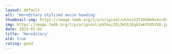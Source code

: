 ```yaml
---
layout: default
alt: 'Hereditary stylized movie heading'
thumbnail-img: https://image.tmdb.org/t/p/original/xhSvs5ZY2HSNb0v4zrKGwTyUfkv.png
img: https://image.tmdb.org/t/p/original/p9fmuz2Oj3HtEJEqbIwkFGUhVXD.jpg
date: 2023-01-01
title: 'Hereditary'
old: true
rating: good
---
```

